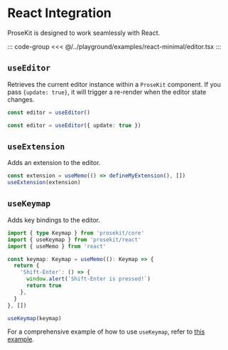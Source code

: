 # React Integration

ProseKit is designed to work seamlessly with React.

::: code-group
<<< @/../playground/examples/react-minimal/editor.tsx
:::

## `useEditor`

Retrieves the current editor instance within a `ProseKit` component. If you pass `{update: true}`, it will trigger a re-render when the editor state changes.

```ts
const editor = useEditor()
```

```ts
const editor = useEditor({ update: true })
```

## `useExtension`

Adds an extension to the editor.

```ts
const extension = useMemo(() => defineMyExtension(), [])
useExtension(extension)
```

## `useKeymap`

Adds key bindings to the editor.

```ts
import { type Keymap } from 'prosekit/core'
import { useKeymap } from 'prosekit/react'
import { useMemo } from 'react'

const keymap: Keymap = useMemo((): Keymap => {
  return {
    'Shift-Enter': () => {
      window.alert(`Shift-Enter is pressed!`)
      return true
    },
  }
}, [])

useKeymap(keymap)
```

For a comprehensive example of how to use `useKeymap`, refer to [this example](/examples/react-keymap).
